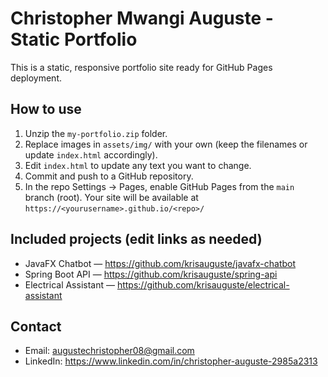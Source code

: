 # Christopher Mwangi Auguste - Static Portfolio

This is a static, responsive portfolio site ready for GitHub Pages deployment.

## How to use
1. Unzip the `my-portfolio.zip` folder.
2. Replace images in `assets/img/` with your own (keep the filenames or update `index.html` accordingly).
3. Edit `index.html` to update any text you want to change.
4. Commit and push to a GitHub repository.
5. In the repo Settings -> Pages, enable GitHub Pages from the `main` branch (root). Your site will be available at `https://<yourusername>.github.io/<repo>/`

## Included projects (edit links as needed)
- JavaFX Chatbot — https://github.com/krisauguste/javafx-chatbot
- Spring Boot API — https://github.com/krisauguste/spring-api
- Electrical Assistant — https://github.com/krisauguste/electrical-assistant

## Contact
- Email: augustechristopher08@gmail.com
- LinkedIn: https://www.linkedin.com/in/christopher-auguste-2985a2313
